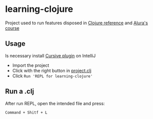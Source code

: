 # learning-clojure

Project used to run features disposed in [Clojure reference](https://clojure.org/reference/repl_and_main) 
and [Alura's course](https://www.alura.com.br/formacao-clojure)

## Usage

Is necessary install [Cursive plugin](https://cursive-ide.com/) on IntelliJ

* Import the project
* Click with the right button in [project.clj](project.clj)
* Click `Run 'REPL for learning-clojure'`

## Run a .clj

After run REPL, open the intended file and press:

`Command + Shitf + L`


